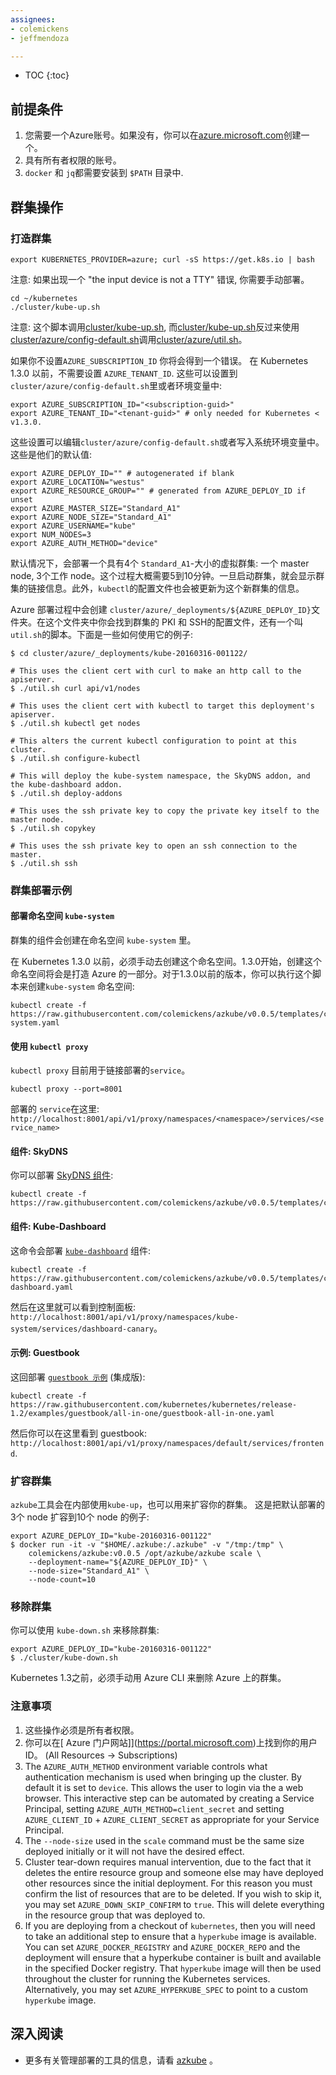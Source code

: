 ```yaml
---
assignees:
- colemickens
- jeffmendoza

---
```


* TOC
{:toc}


## 前提条件

1. 您需要一个Azure账号。如果没有，你可以在[azure.microsoft.com](https://azure.microsoft.com)创建一个。
2. 具有所有者权限的账号。
3. `docker` 和 `jq`都需要安装到 `$PATH` 目录中.


## 群集操作

### 打造群集

```shell
export KUBERNETES_PROVIDER=azure; curl -sS https://get.k8s.io | bash
```

注意: 如果出现一个 "the input device is not a TTY" 错误, 你需要手动部署。

```shell
cd ~/kubernetes
./cluster/kube-up.sh
```

注意: 这个脚本调用[cluster/kube-up.sh](http://releases.k8s.io/{{page.githubbranch}}/cluster/kube-up.sh), 而[cluster/kube-up.sh](http://releases.k8s.io/{{page.githubbranch}}/cluster/kube-up.sh)反过来使用[cluster/azure/config-default.sh](http://releases.k8s.io/{{page.githubbranch}}/cluster/azure/config-default.sh)调用[cluster/azure/util.sh](http://releases.k8s.io/{{page.githubbranch}}/cluster/azure/util.sh)。

如果你不设置`AZURE_SUBSCRIPTION_ID` 你将会得到一个错误。 在 Kubernetes 1.3.0 以前，不需要设置 `AZURE_TENANT_ID`.
这些可以设置到`cluster/azure/config-default.sh`里或者环境变量中:

```shell
export AZURE_SUBSCRIPTION_ID="<subscription-guid>"
export AZURE_TENANT_ID="<tenant-guid>" # only needed for Kubernetes < v1.3.0.
```

这些设置可以编辑`cluster/azure/config-default.sh`或者写入系统环境变量中。这些是他们的默认值:

```shell
export AZURE_DEPLOY_ID="" # autogenerated if blank
export AZURE_LOCATION="westus"
export AZURE_RESOURCE_GROUP="" # generated from AZURE_DEPLOY_ID if unset
export AZURE_MASTER_SIZE="Standard_A1"
export AZURE_NODE_SIZE="Standard_A1"
export AZURE_USERNAME="kube"
export NUM_NODES=3
export AZURE_AUTH_METHOD="device"
```


默认情况下，会部署一个具有4个 `Standard_A1`-大小的虚拟群集: 一个 master node, 3个工作 node。这个过程大概需要5到10分钟。一旦启动群集，就会显示群集的链接信息。此外，`kubectl`的配置文件也会被更新为这个新群集的信息。

Azure 部署过程中会创建 `cluster/azure/_deployments/${AZURE_DEPLOY_ID}`文件夹。在这个文件夹中你会找到群集的 PKI 和 SSH的配置文件，还有一个叫`util.sh`的脚本。下面是一些如何使用它的例子:

```shell
$ cd cluster/azure/_deployments/kube-20160316-001122/

# This uses the client cert with curl to make an http call to the apiserver.
$ ./util.sh curl api/v1/nodes

# This uses the client cert with kubectl to target this deployment's apiserver.
$ ./util.sh kubectl get nodes

# This alters the current kubectl configuration to point at this cluster.
$ ./util.sh configure-kubectl

# This will deploy the kube-system namespace, the SkyDNS addon, and the kube-dashboard addon.
$ ./util.sh deploy-addons

# This uses the ssh private key to copy the private key itself to the master node.
$ ./util.sh copykey

# This uses the ssh private key to open an ssh connection to the master.
$ ./util.sh ssh
```

### 群集部署示例

#### 部署命名空间 `kube-system`

群集的组件会创建在命名空间 `kube-system` 里。

在 Kubernetes 1.3.0 以前，必须手动去创建这个命名空间。1.3.0开始，创建这个命名空间将会是打造 Azure 的一部分。对于1.3.0以前的版本，你可以执行这个脚本来创建`kube-system` 命名空间:

```shell
kubectl create -f https://raw.githubusercontent.com/colemickens/azkube/v0.0.5/templates/coreos/addons/kube-system.yaml
```

#### 使用 `kubectl proxy`

`kubectl proxy` 目前用于链接部署的`service`。

```shell
kubectl proxy --port=8001
```

部署的 `service`在这里: `http://localhost:8001/api/v1/proxy/namespaces/<namespace>/services/<service_name>`


#### 组件: SkyDNS

你可以部署 [SkyDNS 组件](https://github.com/kubernetes/kubernetes/tree/{{page.githubbranch}}/cluster/addons/dns):

```shell
kubectl create -f https://raw.githubusercontent.com/colemickens/azkube/v0.0.5/templates/coreos/addons/skydns.yaml
```


#### 组件: Kube-Dashboard

这命令会部署 [`kube-dashboard`](https://github.com/kubernetes/dashboard) 组件:

```shell
kubectl create -f https://raw.githubusercontent.com/colemickens/azkube/v0.0.5/templates/coreos/addons/kube-dashboard.yaml
```

然后在这里就可以看到控制面板: `http://localhost:8001/api/v1/proxy/namespaces/kube-system/services/dashboard-canary`。

#### 示例: Guestbook

这回部署 [`guestbook 示例`](https://github.com/kubernetes/kubernetes/blob/{{page.githubbranch}}/examples/guestbook/README.md) (集成版):

```shell
kubectl create -f https://raw.githubusercontent.com/kubernetes/kubernetes/release-1.2/examples/guestbook/all-in-one/guestbook-all-in-one.yaml
```

然后你可以在这里看到 guestbook: `http://localhost:8001/api/v1/proxy/namespaces/default/services/frontend`.


### 扩容群集

`azkube`工具会在内部使用`kube-up`，也可以用来扩容你的群集。
这是把默认部署的3个 node 扩容到10个 node 的例子:

```shell
export AZURE_DEPLOY_ID="kube-20160316-001122"
$ docker run -it -v "$HOME/.azkube:/.azkube" -v "/tmp:/tmp" \
    colemickens/azkube:v0.0.5 /opt/azkube/azkube scale \
    --deployment-name="${AZURE_DEPLOY_ID}" \
    --node-size="Standard_A1" \
    --node-count=10
```

### 移除群集

你可以使用 `kube-down.sh` 来移除群集:

```shell
export AZURE_DEPLOY_ID="kube-20160316-001122"
$ ./cluster/kube-down.sh
```

Kubernetes 1.3之前，必须手动用 Azure CLI 来删除 Azure 上的群集。

### 注意事项

1. 这些操作必须是所有者权限。
2. 你可以在[ Azure 门户网站]](https://portal.microsoft.com)上找到你的用户 ID。 (All Resources → Subscriptions)
3. The `AZURE_AUTH_METHOD` environment variable controls what authentication mechanism is used when bringing up the cluster. By default it is set to `device`. This allows the user to login via the a web browser. This interactive step can be automated by creating a Service Principal, setting `AZURE_AUTH_METHOD=client_secret` and setting `AZURE_CLIENT_ID` + `AZURE_CLIENT_SECRET` as appropriate for your Service Principal.
4. The `--node-size` used in the `scale` command must be the same size deployed initially or it will not have the desired effect.
5. Cluster tear-down requires manual intervention, due to the fact that it deletes the entire resource group and someone else may have deployed other resources since the initial deployment. For this reason you must confirm the list of resources that are to be deleted. If you wish to skip it, you may set `AZURE_DOWN_SKIP_CONFIRM` to `true`. This will delete everything in the resource group that was deployed to.
6. If you are deploying from a checkout of `kubernetes`, then you will need to take an additional step to ensure that a `hyperkube` image is available. You can set `AZURE_DOCKER_REGISTRY` and `AZURE_DOCKER_REPO` and the deployment will ensure that a hyperkube container is built and available in the specified Docker registry. That `hyperkube` image will then be used throughout the cluster for running the Kubernetes services. Alternatively, you may set `AZURE_HYPERKUBE_SPEC` to point to a custom `hyperkube` image.


## 深入阅读

* 更多有关管理部署的工具的信息，请看 [azkube](https://github.com/colemickens/azkube) 。
